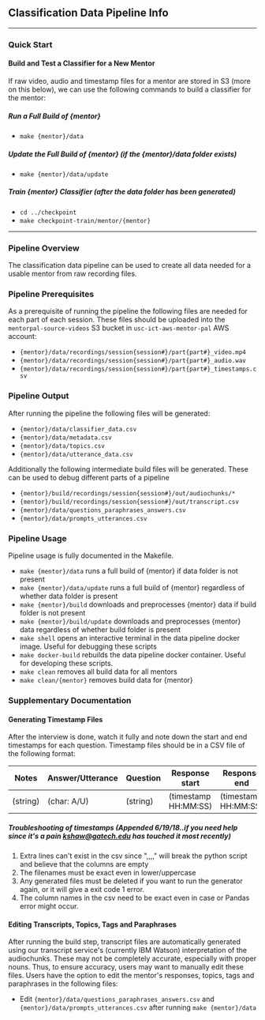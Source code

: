 ## Classification Data Pipeline Info
---------------

### Quick Start

#### Build and Test a Classifier for a New Mentor
If raw video, audio and timestamp files for a mentor are stored in S3 (more on this
below), we can use the following commands to build a classifier for the mentor:

##### Run a Full Build of {mentor}
- `make {mentor}/data`

##### Update the Full Build of {mentor} (if the {mentor}/data folder exists)
- `make {mentor}/data/update`

##### Train {mentor} Classifier (after the data folder has been generated)
- `cd ../checkpoint`
- `make checkpoint-train/mentor/{mentor}`

---------------
### Pipeline Overview
The classification data pipeline can be used to create all data needed for a usable
mentor from raw recording files.

### Pipeline Prerequisites
As a prerequisite of running the pipeline the following files are needed for each
part of each session. These files should be uploaded into the `mentorpal-source-videos`
S3 bucket in `usc-ict-aws-mentor-pal` AWS account:
- `{mentor}/data/recordings/session{session#}/part{part#}_video.mp4`
- `{mentor}/data/recordings/session{session#}/part{part#}_audio.wav`
- `{mentor}/data/recordings/session{session#}/part{part#}_timestamps.csv`

### Pipeline Output
After running the pipeline the following files will be generated:
- `{mentor}/data/classifier_data.csv`
- `{mentor}/data/metadata.csv`
- `{mentor}/data/topics.csv`
- `{mentor}/data/utterance_data.csv`

Additionally the following intermediate build files will be generated. These can
be used to debug different parts of a pipeline
- `{mentor}/build/recordings/session{session#}/out/audiochunks/*`
- `{mentor}/build/recordings/session{session#}/out/transcript.csv`
- `{mentor}/data/questions_paraphrases_answers.csv`
- `{mentor}/data/prompts_utterances.csv`

### Pipeline Usage
Pipeline usage is fully documented in the Makefile.
- `make {mentor}/data` runs a full build of {mentor} if data folder is not present
- `make {mentor}/data/update` runs a full build of {mentor} regardless of whether data folder is present
- `make {mentor}/build` downloads and preprocesses {mentor} data if build folder is not present
- `make {mentor}/build/update` downloads and preprocesses {mentor} data  regardless of whether build folder is present
- `make shell` opens an interactive terminal in the data pipeline docker image.
Useful for debugging these scripts
- `make docker-build` rebuilds the data pipeline docker container. Useful for developing these scripts.
- `make clean` removes all build data for all mentors
- `make clean/{mentor}` removes build data for {mentor}

### Supplementary Documentation
#### Generating Timestamp Files
After the interview is done, watch it fully and note down the start and end timestamps
for each question. Timestamp files should be in a CSV file of the following format:

| Notes    | Answer/Utterance | Question | Response start       | Response end         |
|----------|------------------|----------|----------------------|----------------------|
| (string) | (char: A/U)      | (string) | (timestamp HH:MM:SS) | (timestamp HH:MM:SS) |

##### Troubleshooting of timestamps (Appended 6/19/18..if you need help since it's a pain kshaw@gatech.edu has touched it most recently)
1. Extra lines can't exist in the csv since ",,,," will break the python script and believe that the columns are empty
2. The filenames must be exact even in lower/uppercase
3. Any generated files must be deleted if you want to run the generator again, or it will give a exit code 1 error.
4. The column names in the csv need to be exact even in case or Pandas error might occur.

#### Editing Transcripts, Topics, Tags and Paraphrases
After running the build step, transcript files are automatically generated using
our transcript service's (currently IBM Watson) interpretation of the audiochunks.
These may not be completely accurate, especially with proper nouns. Thus, to ensure
accuracy, users may want to manually edit these files. Users have the option to
edit the mentor's responses, topics, tags and paraphrases in the following files:
- Edit `{mentor}/data/questions_paraphrases_answers.csv` and `{mentor}/data/prompts_utterances.csv` after running `make {mentor}/data`
